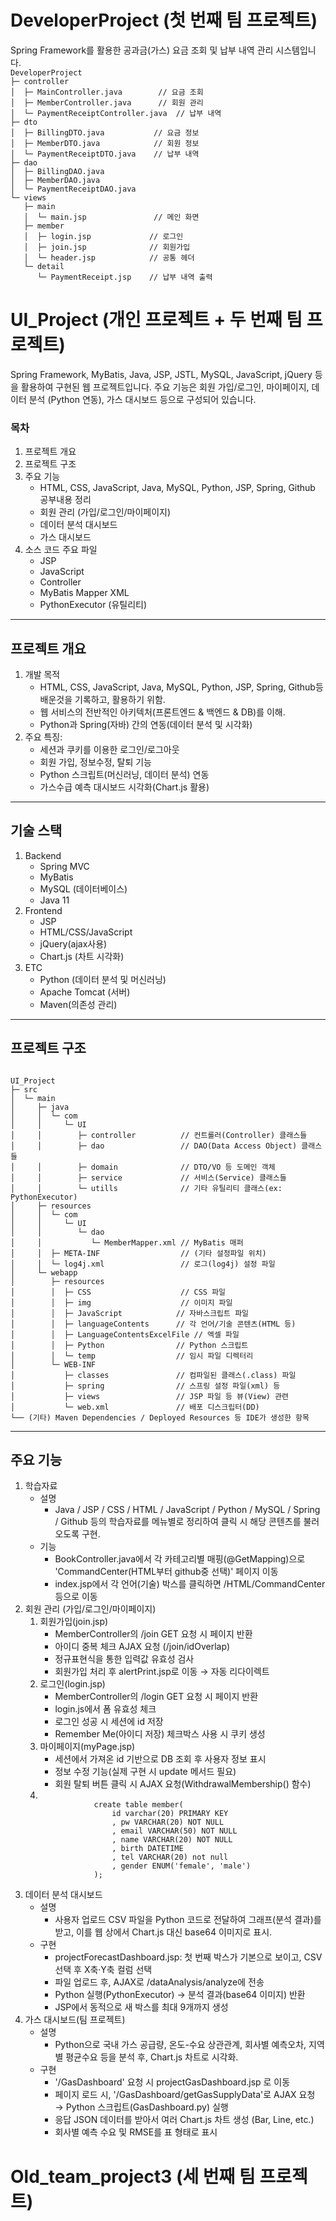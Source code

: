 <h1>DeveloperProject (첫 번째 팀 프로젝트)</h1> 
Spring Framework를 활용한 공과금(가스) 요금 조회 및 납부 내역 관리 시스템입니다.

<code>
DeveloperProject
├─ controller
│  ├─ MainController.java        // 요금 조회
│  ├─ MemberController.java      // 회원 관리
│  └─ PaymentReceiptController.java  // 납부 내역
├─ dto
│  ├─ BillingDTO.java           // 요금 정보
│  ├─ MemberDTO.java            // 회원 정보
│  └─ PaymentReceiptDTO.java    // 납부 내역
├─ dao
│  ├─ BillingDAO.java
│  ├─ MemberDAO.java
│  └─ PaymentReceiptDAO.java
└─ views
   ├─ main
   │  └─ main.jsp               // 메인 화면
   ├─ member
   │  ├─ login.jsp             // 로그인
   │  ├─ join.jsp              // 회원가입
   │  └─ header.jsp            // 공통 헤더
   └─ detail
      └─ PaymentReceipt.jsp    // 납부 내역 출력
</code>


<h1>UI_Project (개인 프로젝트 + 두 번째 팀 프로젝트)</h1> 
Spring Framework, MyBatis, Java, JSP, JSTL, MySQL, JavaScript, jQuery 등을 활용하여 구현된 웹 프로젝트입니다. 주요 기능은 회원 가입/로그인, 마이페이지, 데이터 분석 (Python 연동), 가스 대시보드 등으로 구성되어 있습니다.

<h3>목차</h3>
<ol>
  <li>프로젝트 개요</li>
  <li>프로젝트 구조</li>
  <li>주요 기능
    <ul>
      <li>HTML, CSS, JavaScript, Java, MySQL, Python, JSP, Spring, Github 공부내용 정리</li>
      <li>회원 관리 (가입/로그인/마이페이지)</li>
      <li>데이터 분석 대시보드</li>
      <li>가스 대시보드</li>
    </ul>
  </li>
  <li>소스 코드 주요 파일
    <ul>
      <li>JSP</li>
      <li>JavaScript</li>
      <li>Controller</li>
      <li>MyBatis Mapper XML</li>
      <li>PythonExecutor (유틸리티)</li>
    </ul>
  </li>
</ol>

<hr>
<h2>프로젝트 개요</h2>
<ol>
  <li>개발 목적
    <ul>
      <li>HTML, CSS, JavaScript, Java, MySQL, Python, JSP, Spring, Github등 배운것을 기록하고, 활용하기 위함.</li>
      <li>웹 서비스의 전반적인 아키텍처(프론트엔드 & 백엔드 & DB)를 이해.</li>
      <li>Python과 Spring(자바) 간의 연동(데이터 분석 및 시각화)</li>
    </ul>
  </li>
  <li>주요 특징:
    <ul>
      <li>세션과 쿠키를 이용한 로그인/로그아웃</li>
      <li>회원 가입, 정보수정, 탈퇴 기능</li>
      <li>Python 스크립트(머신러닝, 데이터 분석) 연동</li>
      <li>가스수급 예측 대시보드 시각화(Chart.js 활용)</li>
    </ul>
  </li>
</ol>

<hr>
<h2>기술 스택</h2>
<ol>
  <li>Backend
    <ul>
      <li>Spring MVC</li>
      <li>MyBatis</li>
      <li>MySQL (데이터베이스)</li>
      <li>Java 11</li>
    </ul>
  </li>
  <li>Frontend
    <ul>
      <li>JSP</li>
      <li>HTML/CSS/JavaScript</li>
      <li>jQuery(ajax사용)</li>
      <li>Chart.js (차트 시각화)</li>
    </ul>
  </li>
  <li>ETC
    <ul>
      <li>Python (데이터 분석 및 머신러닝)</li>
      <li>Apache Tomcat (서버)</li>
      <li>Maven(의존성 관리)</li>
    </ul>
  </li>
</ol>

<hr>
<h2>프로젝트 구조</h2>
<code>
UI_Project
├─ src
│  └─ main
│     ├─ java
│     │  └─ com
│     │     └─ UI
│     │        ├─ controller          // 컨트롤러(Controller) 클래스들
│     │        ├─ dao                 // DAO(Data Access Object) 클래스들
│     │        ├─ domain              // DTO/VO 등 도메인 객체
│     │        ├─ service             // 서비스(Service) 클래스들
│     │        └─ utills              // 기타 유틸리티 클래스(ex: PythonExecutor)
│     ├─ resources
│     │  └─ com
│     │     └─ UI
│     │        └─ dao
│     │           └─ MemberMapper.xml // MyBatis 매퍼
│     │  ├─ META-INF                  // (기타 설정파일 위치)
│     │  └─ log4j.xml                 // 로그(log4j) 설정 파일
│     └─ webapp
│        ├─ resources
│        │  ├─ CSS                    // CSS 파일
│        │  ├─ img                    // 이미지 파일
│        │  ├─ JavaScript            // 자바스크립트 파일
│        │  ├─ languageContents      // 각 언어/기술 콘텐츠(HTML 등)
│        │  ├─ LanguageContentsExcelFile // 엑셀 파일
│        │  ├─ Python                // Python 스크립트
│        │  └─ temp                  // 임시 파일 디렉터리
│        └─ WEB-INF
│           ├─ classes               // 컴파일된 클래스(.class) 파일
│           ├─ spring                // 스프링 설정 파일(xml) 등
│           ├─ views                 // JSP 파일 등 뷰(View) 관련
│           └─ web.xml               // 배포 디스크립터(DD)
└── (기타) Maven Dependencies / Deployed Resources 등 IDE가 생성한 항목
</code>

<hr>
<h2>주요 기능</h2>
<ol>
  <li>학습자료
    <ul>
      <li>설명
        <ul>
          <li>Java / JSP / CSS / HTML / JavaScript / Python / MySQL / Spring / Github 등의 학습자료를 메뉴별로 정리하여 클릭 시 해당 콘텐츠를 불러오도록 구현.</li>
        </ul>
      </li>
      <li>기능
        <ul>
          <li>BookController.java에서 각 카테고리별 매핑(@GetMapping)으로 'CommandCenter(HTML부터 github중 선택)' 페이지 이동</li>
          <li>index.jsp에서 각 언어(기술) 박스를 클릭하면 /HTML/CommandCenter 등으로 이동</li>
        </ul>
      </li>
    </ul>
  </li>
  <li>회원 관리 (가입/로그인/마이페이지)
      <ol>
        <li>회원가입(join.jsp)
          <ul>
            <li>MemberController의 /join GET 요청 시 페이지 반환</li>
            <li>아이디 중복 체크 AJAX 요청 (/join/idOverlap)</li>
            <li>정규표현식을 통한 입력값 유효성 검사</li>
            <li>회원가입 처리 후 alertPrint.jsp로 이동 → 자동 리다이렉트</li>
          </ul>
        </li>
        <li>로그인(login.jsp)
          <ul>
            <li>MemberController의 /login GET 요청 시 페이지 반환</li>
            <li>login.js에서 폼 유효성 체크</li>
            <li>로그인 성공 시 세션에 id 저장</li>
            <li>Remember Me(아이디 저장) 체크박스 사용 시 쿠키 생성</li>
          </ul>
        </li>
        <li>마이페이지(myPage.jsp)
          <ul>
            <li>세션에서 가져온 id 기반으로 DB 조회 후 사용자 정보 표시</li>
            <li>정보 수정 기능(실제 구현 시 update 메서드 필요)</li>
            <li>회원 탈퇴 버튼 클릭 시 AJAX 요청(WithdrawalMembership() 함수)</li>
          </ul>
        </li>
        <li>
          <code>
            create table member(
            	id varchar(20) PRIMARY KEY
                , pw VARCHAR(20) NOT NULL
                , email VARCHAR(50) NOT NULL
                , name VARCHAR(20) NOT NULL
                , birth DATETIME
                , tel VARCHAR(20) not null
                , gender ENUM('female', 'male')
            );
          </code>
        </li>
      </ol>
  </li>
  <li>데이터 분석 대시보드
      <ul>
        <li>설명
          <ul>
            <li>사용자 업로드 CSV 파일을 Python 코드로 전달하여 그래프(분석 결과)를 받고, 이를 웹 상에서 Chart.js 대신 base64 이미지로 표시.</li>
          </ul>
        </li>
        <li>구현
          <ul>
            <li>projectForecastDashboard.jsp: 첫 번째 박스가 기본으로 보이고, CSV 선택 후 X축·Y축 컬럼 선택</li>
            <li>파일 업로드 후, AJAX로 /dataAnalysis/analyze에 전송</li>
            <li>Python 실행(PythonExecutor) → 분석 결과(base64 이미지) 반환</li>
            <li>JSP에서 동적으로 새 박스를 최대 9개까지 생성</li>
          </ul>
        </li>
      </ul>
  </li>
  <li>가스 대시보드(팀 프로젝트)
      <ul>
        <li>설명
          <ul>
            <li>Python으로 국내 가스 공급량, 온도-수요 상관관계, 회사별 예측오차, 지역별 평균수요 등을 분석 후, Chart.js 차트로 시각화.</li>
          </ul>
        </li>
        <li>구현
          <ul>
            <li>'/GasDashboard' 요청 시 projectGasDashboard.jsp 로 이동</li>
            <li>페이지 로드 시, '/GasDashboard/getGasSupplyData'로 AJAX 요청 → Python 스크립트(GasDashboard.py) 실행</li>
            <li>응답 JSON 데이터를 받아서 여러 Chart.js 차트 생성 (Bar, Line, etc.)</li>
            <li>회사별 예측 수요 및 RMSE를 표 형태로 표시</li>
          </ul>
        </li>
      </ul>
  </li>
</ol>

<h1>Old_team_project3 (세 번째 팀 프로젝트)</h1> 
